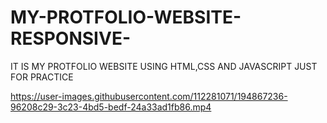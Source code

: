 # MY-PROTFOLIO-WEBSITE-RESPONSIVE-
IT IS MY PROTFOLIO WEBSITE USING HTML,CSS AND JAVASCRIPT JUST FOR PRACTICE


https://user-images.githubusercontent.com/112281071/194867236-96208c29-3c23-4bd5-bedf-24a33ad1fb86.mp4

